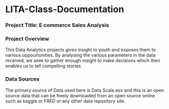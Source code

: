 # LITA-Class-Documentation

### Project Title: E commerce Sales Analysis

### Project Overview
This Data Analytics projects gives insight to youth and exposes them to various oppourtunities. By analysing the various parameters in the data received, we seek to gather enough insight to make decisions which then enables us to tell compelling stories.

### Data Sources 
The primary source of Data used here is Data Scale.esv and this is an open source data that can be freely downloaded from an open source online such as kaggle or FRED or any other data repository site.
